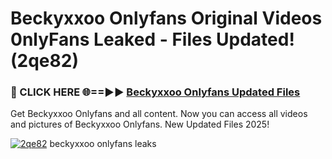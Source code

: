 # Beckyxxoo Onlyfans Original Videos 0nlyFans Leaked - Files Updated! (2qe82)

<h3>🔴 CLICK HERE 🌐==►► <a href="https://tinyurl.com/2jnfzry5" rel="nofollow">Beckyxxoo Onlyfans Updated Files</a></h3>

Get Beckyxxoo Onlyfans and all content. Now you can access all videos and pictures of Beckyxxoo Onlyfans. New Updated Files 2025!

[![2qe82](https://i.imgur.com/GyGTBgg.gif)](https://tinyurl.com/2jnfzry5)
beckyxxoo onlyfans leaks